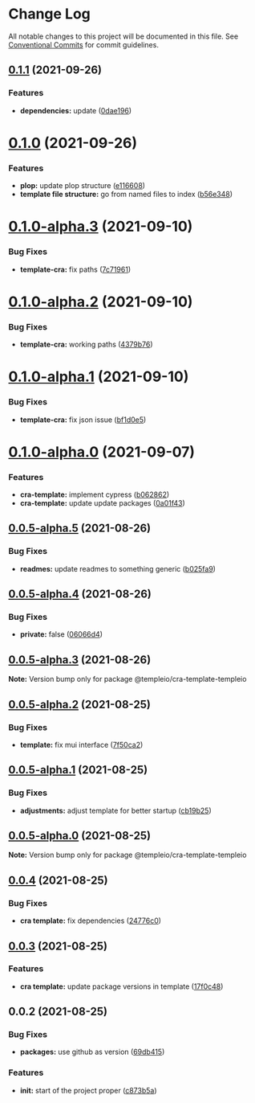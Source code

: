 # Change Log

All notable changes to this project will be documented in this file.
See [Conventional Commits](https://conventionalcommits.org) for commit guidelines.

## [0.1.1](https://github.com/andrei9669/templeio/compare/@templeio/cra-template-templeio@0.1.0...@templeio/cra-template-templeio@0.1.1) (2021-09-26)


### Features

* **dependencies:** update ([0dae196](https://github.com/andrei9669/templeio/commit/0dae196aecd87b4caa68bf51ff283d4d8fe698ae))





# [0.1.0](https://github.com/andrei9669/templeio/compare/@templeio/cra-template-templeio@0.1.0-alpha.3...@templeio/cra-template-templeio@0.1.0) (2021-09-26)


### Features

* **plop:** update plop structure ([e116608](https://github.com/andrei9669/templeio/commit/e11660888ce0588ea3b2148825e0579d5e0ecaf6))
* **template file structure:** go from named files to index ([b56e348](https://github.com/andrei9669/templeio/commit/b56e3485d4eb1577c319a2e585da948782b26ba5))





# [0.1.0-alpha.3](https://github.com/andrei9669/templeio/compare/@templeio/cra-template-templeio@0.1.0-alpha.2...@templeio/cra-template-templeio@0.1.0-alpha.3) (2021-09-10)


### Bug Fixes

* **template-cra:** fix paths ([7c71961](https://github.com/andrei9669/templeio/commit/7c71961ec839464459c8769e51f63f7cda40c78e))





# [0.1.0-alpha.2](https://github.com/andrei9669/templeio/compare/@templeio/cra-template-templeio@0.1.0-alpha.1...@templeio/cra-template-templeio@0.1.0-alpha.2) (2021-09-10)


### Bug Fixes

* **template-cra:** working paths ([4379b76](https://github.com/andrei9669/templeio/commit/4379b76cbde29dbf3899d206b4b08f05106aef90))





# [0.1.0-alpha.1](https://github.com/andrei9669/templeio/compare/@templeio/cra-template-templeio@0.1.0-alpha.0...@templeio/cra-template-templeio@0.1.0-alpha.1) (2021-09-10)


### Bug Fixes

* **template-cra:** fix json issue ([bf1d0e5](https://github.com/andrei9669/templeio/commit/bf1d0e552f7bf5036a03876906bf44e70c898aee))





# [0.1.0-alpha.0](https://github.com/andrei9669/templeio/compare/@templeio/cra-template-templeio@0.0.5-alpha.5...@templeio/cra-template-templeio@0.1.0-alpha.0) (2021-09-07)


### Features

* **cra-template:** implement cypress ([b062862](https://github.com/andrei9669/templeio/commit/b062862cdc771880522f3e64a69ed769a3a92d4a))
* **cra-template:** update update packages ([0a01f43](https://github.com/andrei9669/templeio/commit/0a01f4353c97bfe733eae09eaa8abb54ed82b28f))





## [0.0.5-alpha.5](https://github.com/andrei9669/templeio/compare/@templeio/cra-template-templeio@0.0.5-alpha.4...@templeio/cra-template-templeio@0.0.5-alpha.5) (2021-08-26)


### Bug Fixes

* **readmes:** update readmes to something generic ([b025fa9](https://github.com/andrei9669/templeio/commit/b025fa93d1e3e32b20cdb9206e874f342d3dd8c9))





## [0.0.5-alpha.4](https://github.com/andrei9669/temple/compare/@templeio/cra-template-templeio@0.0.5-alpha.3...@templeio/cra-template-templeio@0.0.5-alpha.4) (2021-08-26)


### Bug Fixes

* **private:** false ([06066d4](https://github.com/andrei9669/temple/commit/06066d4961fac6f5c089a19563f0d8c6af472edb))





## [0.0.5-alpha.3](https://github.com/andrei9669/temple/compare/@templeio/cra-template-templeio@0.0.5-alpha.2...@templeio/cra-template-templeio@0.0.5-alpha.3) (2021-08-26)

**Note:** Version bump only for package @templeio/cra-template-templeio





## [0.0.5-alpha.2](https://github.com/andrei9669/temple/compare/@templeio/cra-template-templeio@0.0.5-alpha.1...@templeio/cra-template-templeio@0.0.5-alpha.2) (2021-08-25)


### Bug Fixes

* **template:** fix mui interface ([7f50ca2](https://github.com/andrei9669/temple/commit/7f50ca2843123b210ae3961c676b872c9d5b0606))





## [0.0.5-alpha.1](https://github.com/andrei9669/temple/compare/@templeio/cra-template-templeio@0.0.5-alpha.0...@templeio/cra-template-templeio@0.0.5-alpha.1) (2021-08-25)


### Bug Fixes

* **adjustments:** adjust template for better startup ([cb19b25](https://github.com/andrei9669/temple/commit/cb19b253b11f9fc1536de5989e78f96520efcc66))





## [0.0.5-alpha.0](https://github.com/andrei9669/temple/compare/@templeio/cra-template-templeio@0.0.4...@templeio/cra-template-templeio@0.0.5-alpha.0) (2021-08-25)

**Note:** Version bump only for package @templeio/cra-template-templeio





## [0.0.4](https://github.com/andrei9669/temple/compare/@templeio/cra-template-templeio@0.0.3...@templeio/cra-template-templeio@0.0.4) (2021-08-25)


### Bug Fixes

* **cra template:** fix dependencies ([24776c0](https://github.com/andrei9669/temple/commit/24776c07901174365e4b346cc7d1689de261b26d))





## [0.0.3](https://github.com/andrei9669/temple/compare/@templeio/cra-template-templeio@0.0.2...@templeio/cra-template-templeio@0.0.3) (2021-08-25)


### Features

* **cra template:** update package versions in template ([17f0c48](https://github.com/andrei9669/temple/commit/17f0c480e1b89add1c5ac81e6f38c78588d5265f))





## 0.0.2 (2021-08-25)


### Bug Fixes

* **packages:** use github as version ([69db415](https://github.com/andrei9669/temple/commit/69db4150c309335450c6e76f65ff3c4772efaeda))


### Features

* **init:** start of the project proper ([c873b5a](https://github.com/andrei9669/temple/commit/c873b5a22d0bd0d30fb01c492cd3c0bf8c1cd3e3))
